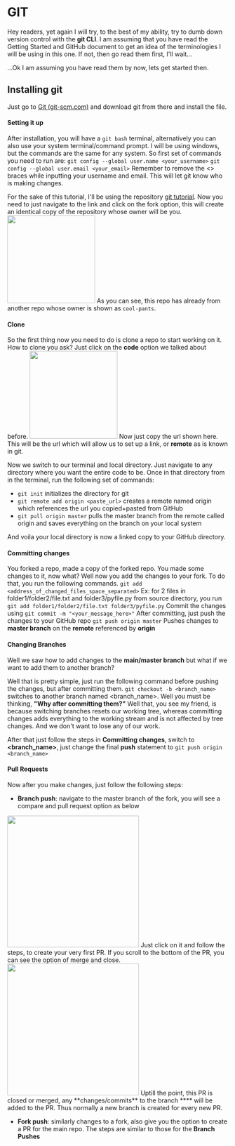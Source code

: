 # GIT
Hey readers, yet again I will try, to the best of my ability, try to dumb down version control with the **git CLI**. I am assuming that you have read the Getting Started and GitHub document to get an idea of the terminologies I will be using in this one. 
If not, then go read them first, I'll wait...

...Ok I am assuming you have read them by now, lets get started then.

## Installing git
Just go to [Git (git-scm.com)](https://git-scm.com/) and download git from there and install the file.
#### Setting it up
After installation, you will have a `git bash` terminal, alternatively you can also use your system terminal/command prompt. 
I will be using windows, but the commands are the same for any system.
So first set of commands you need to run are:
`git config --global user.name <your_username>`
`git config --global user.email <your_email>`
Remember to remove the <> braces while inputting your username and email. This will let git know who is making changes.

For the sake of this tutorial, I'll be using the repository [git tutorial](https://github.com/ComputerSocietyVITC/git_tutorial). 
Now you need to just navigate to the link and click on the fork option, this will create an identical copy of the repository whose owner will be you.
<img src="https://github.com/ComputerSocietyVITC/ComSoc_archives/tree/main/tutorials/git/assests/fork.jpg" width=200/>
As you can see, this repo has already from another repo whose owner is shown as `cool-pants`.

#### Clone
So the first thing now you need to do is clone a repo to start working on it. How to clone you ask? Just click on the **code** option we talked about before. 
<img src="https://github.com/ComputerSocietyVITC/ComSoc_archives/tree/main/tutorials/git/assests/clone.jpg" width=200/>
Now just copy the url shown here. This will be the url which will allow us to set up a link, or **remote** as is known in git.

Now we switch to our terminal and local directory. Just navigate to any directory where you want the entire code to be. Once in that directory from in the terminal, run the following set of commands:
- `git init` initializes the directory for git
- `git remote add origin <paste_url>` creates a remote named origin which references the url you copied+pasted from GitHub
- `git pull origin master` pulls the master branch from the remote called origin and saves everything on the branch on your local system

And voila your local directory is now a linked copy to your GitHub directory. 

#### Committing changes
You forked a repo, made a copy of the forked repo. You made some changes to it, now what? Well now you add the changes to your fork.
To do that, you run the following commands.
`git add <address_of_changed_files_space_separated>`
Ex: for 2 files in folder1/folder2/file.txt and folder3/pyfile.py from source directory, you run
`git add folder1/folder2/file.txt folder3/pyfile.py`
Commit the changes using
`git commit -m "<your_message_here>"`
After committing, just push the changes to your GitHub repo
`git push origin master`
Pushes changes to **master branch** on the **remote** referenced by **origin**

#### Changing Branches
Well we saw how to add changes to the **main/master branch** but what if we want to add them to another branch?

Well that is pretty simple, just run the following command before pushing the changes, but after committing them.
`git checkout -b <branch_name>` switches to another branch named <branch_name>. 
Well you must be thinking, **"Why after committing them?"** Well that, you see my friend, is because switching branches resets our working tree, whereas committing changes adds everything to the working stream and is not affected by tree changes. And we don't want to lose any of our work.

After that just follow the steps in **Committing changes**, switch to **<branch_name>**, just change the final **push** statement to
`git push origin <branch_name>`

#### Pull Requests
Now after you make changes, just follow the following steps:
- **Branch push**: navigate to the master branch of the fork, you will see a compare and pull request option as below 
<img src="https://github.com/ComputerSocietyVITC/ComSoc_archives/tree/main/tutorials/git/assests/pr.jpg" width=300/>
Just click on it and follow the steps, to create your very first PR. If you scroll to the bottom of the PR, you can see the option of merge and close.
<img src="https://github.com/ComputerSocietyVITC/ComSoc_archives/tree/main/tutorials/git/assests/merge.jpg" width=300/>
Uptill the point, this PR is closed or merged, any **changes/commits** to the branch **<branch_name>** will be added to the PR. Thus normally a new branch is created for every new PR.

- **Fork push**: similarly changes to a fork, also give you the option to create a PR for the main repo. The steps are similar to those for the **Branch Pushes**